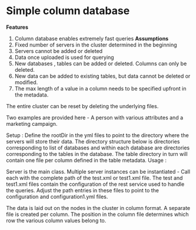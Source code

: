 # **Simple column database**
**Features**
1. Column database enables extremely fast queries
**Assumptions**
1. Fixed number of servers in the cluster determined in the beginning 
2. Servers cannot be added or deleted 
3. Data once uploaded is used for querying
4. New databases , tables can be added or deleted. Columns can only be deleted.
5. New data can be added to existing tables, but data cannot be deleted or modified.
6. The max length of a value in a column needs to be specified upfront in the metadata.

The entire cluster can be reset by deleting the underlying files. 

Two examples are provided here - A person with various attributes and a marketing campaign. 

Setup : 
Define the rootDir in the yml files to point to the directory where the servers will store their data.
The directory structure below is directories corresponding to list of databases and within each database are directories corresponding to the tables in the database. 
The table directory in turn will contain one file per column defined in the table metadata.
Usage : 

Server is the main class. 
Multiple server instances can be instantiated - Call each with the complete path of the test.xml or test1.xml file.
The test and test1.xml files contain the configuration of the rest service used to handle the queries.
Adjust the path entries in these files to point to the configuration and configuration1.yml files. 


The data is laid out on the nodes in the cluster in column format. A separate file is created per column. 
The position in the column file determines which row the various column values belong to. 